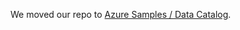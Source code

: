 We moved our repo to [Azure Samples / Data Catalog](https://github.com/Azure-Samples/data-catalog-dotnet-get-started).
